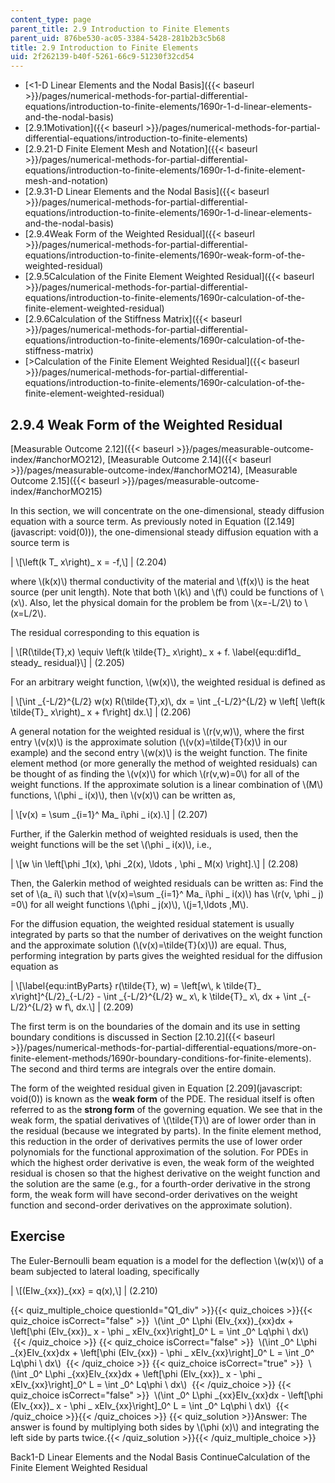```yaml
---
content_type: page
parent_title: 2.9 Introduction to Finite Elements
parent_uid: 876be530-ac05-3384-5428-281b2b3c5b68
title: 2.9 Introduction to Finite Elements
uid: 2f262139-b40f-5261-66c9-51230f32cd54
---
```


*   [<1-D Linear Elements and the Nodal Basis]({{< baseurl >}}/pages/numerical-methods-for-partial-differential-equations/introduction-to-finite-elements/1690r-1-d-linear-elements-and-the-nodal-basis)
*   [2.9.1Motivation]({{< baseurl >}}/pages/numerical-methods-for-partial-differential-equations/introduction-to-finite-elements)
*   [2.9.21-D Finite Element Mesh and Notation]({{< baseurl >}}/pages/numerical-methods-for-partial-differential-equations/introduction-to-finite-elements/1690r-1-d-finite-element-mesh-and-notation)
*   [2.9.31-D Linear Elements and the Nodal Basis]({{< baseurl >}}/pages/numerical-methods-for-partial-differential-equations/introduction-to-finite-elements/1690r-1-d-linear-elements-and-the-nodal-basis)
*   [2.9.4Weak Form of the Weighted Residual]({{< baseurl >}}/pages/numerical-methods-for-partial-differential-equations/introduction-to-finite-elements/1690r-weak-form-of-the-weighted-residual)
*   [2.9.5Calculation of the Finite Element Weighted Residual]({{< baseurl >}}/pages/numerical-methods-for-partial-differential-equations/introduction-to-finite-elements/1690r-calculation-of-the-finite-element-weighted-residual)
*   [2.9.6Calculation of the Stiffness Matrix]({{< baseurl >}}/pages/numerical-methods-for-partial-differential-equations/introduction-to-finite-elements/1690r-calculation-of-the-stiffness-matrix)
*   [\>Calculation of the Finite Element Weighted Residual]({{< baseurl >}}/pages/numerical-methods-for-partial-differential-equations/introduction-to-finite-elements/1690r-calculation-of-the-finite-element-weighted-residual)

2.9.4 Weak Form of the Weighted Residual
----------------------------------------

[Measurable Outcome 2.12]({{< baseurl >}}/pages/measurable-outcome-index/#anchorMO212), [Measurable Outcome 2.14]({{< baseurl >}}/pages/measurable-outcome-index/#anchorMO214), [Measurable Outcome 2.15]({{< baseurl >}}/pages/measurable-outcome-index/#anchorMO215)

In this section, we will concentrate on the one-dimensional, steady diffusion equation with a source term. As previously noted in Equation ([2.149](javascript: void(0))), the one-dimensional steady diffusion equation with a source term is

| \\\[\\left(k T\_ x\\right)\_ x = -f,\\\] | (2.204) 

where \\(k(x)\\) thermal conductivity of the material and \\(f(x)\\) is the heat source (per unit length). Note that both \\(k\\) and \\(f\\) could be functions of \\(x\\). Also, let the physical domain for the problem be from \\(x=-L/2\\) to \\(x=L/2\\).

The residual corresponding to this equation is

| \\\[R(\\tilde{T},x) \\equiv \\left(k \\tilde{T}\_ x\\right)\_ x + f. \\label{equ:dif1d\_ steady\_ residual}\\\] | (2.205) 

For an arbitrary weight function, \\(w(x)\\), the weighted residual is defined as

| \\\[\\int \_{-L/2}^{L/2} w(x) R(\\tilde{T},x)\\, dx = \\int \_{-L/2}^{L/2} w \\left\[ \\left(k \\tilde{T}\_ x\\right)\_ x + f\\right\] dx.\\\] | (2.206) 

A general notation for the weighted residual is \\(r(v,w)\\), where the first entry \\(v(x)\\) is the approximate solution (\\(v(x)=\\tilde{T}(x)\\) in our example) and the second entry \\(w(x)\\) is the weight function. The finite element method (or more generally the method of weighted residuals) can be thought of as finding the \\(v(x)\\) for which \\(r(v,w)=0\\) for all of the weight functions. If the approximate solution is a linear combination of \\(M\\) functions, \\(\\phi \_ i(x)\\), then \\(v(x)\\) can be written as,

| \\\[v(x) = \\sum \_{i=1}^ Ma\_ i\\phi \_ i(x).\\\] | (2.207) 

Further, if the Galerkin method of weighted residuals is used, then the weight functions will be the set \\(\\phi \_ i(x)\\), i.e.,

| \\\[w \\in \\left\[\\phi \_1(x), \\phi \_2(x), \\ldots , \\phi \_ M(x) \\right\].\\\] | (2.208) 

Then, the Galerkin method of weighted residuals can be written as: Find the set of \\(a\_ i\\) such that \\(v(x)=\\sum \_{i=1}^ Ma\_ i\\phi \_ i(x)\\) has \\(r(v, \\phi \_ j) =0\\) for all weight functions \\(\\phi \_ j(x)\\), \\(j=1,\\ldots ,M\\).

For the diffusion equation, the weighted residual statement is usually integrated by parts so that the number of derivatives on the weight function and the approximate solution (\\(v(x)=\\tilde{T}(x)\\)) are equal. Thus, performing integration by parts gives the weighted residual for the diffusion equation as

| \\\[\\label{equ:intByParts} r(\\tilde{T}, w) = \\left\[w\\, k \\tilde{T}\_ x\\right\]^{L/2}\_{-L/2} - \\int \_{-L/2}^{L/2} w\_ x\\, k \\tilde{T}\_ x\\, dx + \\int \_{-L/2}^{L/2} w f\\, dx.\\\] | (2.209) 

The first term is on the boundaries of the domain and its use in setting boundary conditions is discussed in Section [2.10.2]({{< baseurl >}}/pages/numerical-methods-for-partial-differential-equations/more-on-finite-element-methods/1690r-boundary-conditions-for-finite-elements). The second and third terms are integrals over the entire domain.

The form of the weighted residual given in Equation [2.209](javascript: void(0)) is known as the **weak form** of the PDE. The residual itself is often referred to as the **strong form** of the governing equation. We see that in the weak form, the spatial derivatives of \\(\\tilde{T}\\) are of lower order than in the residual (because we integrated by parts). In the finite element method, this reduction in the order of derivatives permits the use of lower order polynomials for the functional approximation of the solution. For PDEs in which the highest order derivative is even, the weak form of the weighted residual is chosen so that the highest derivative on the weight function and the solution are the same (e.g., for a fourth-order derivative in the strong form, the weak form will have second-order derivatives on the weight function and second-order derivatives on the approximate solution).

Exercise
--------

The Euler-Bernoulli beam equation is a model for the deflection \\(w(x)\\) of a beam subjected to lateral loading, specifically

| \\\[(EIw\_{xx})\_{xx} = q(x),\\\] | (2.210) 

{{< quiz_multiple_choice questionId="Q1_div" >}}{{< quiz_choices >}}{{< quiz_choice isCorrect="false" >}}&nbsp; \\(\\int \_0^ L\\phi (EIv\_{xx})\_{xx}dx + \\left\[\\phi (EIv\_{xx})\_ x - \\phi \_ xEIv\_{xx}\\right\]\_0^ L = \\int \_0^ Lq\\phi \\ dx\\) &nbsp;{{< /quiz_choice >}}
{{< quiz_choice isCorrect="false" >}}&nbsp; \\(\\int \_0^ L\\phi \_{x}EIv\_{xx}dx + \\left\[\\phi (EIv\_{xx}) - \\phi \_ xEIv\_{xx}\\right\]\_0^ L = \\int \_0^ Lq\\phi \\ dx\\) &nbsp;{{< /quiz_choice >}}
{{< quiz_choice isCorrect="true" >}}&nbsp; \\(\\int \_0^ L\\phi \_{xx}EIv\_{xx}dx + \\left\[\\phi (EIv\_{xx})\_ x - \\phi \_ xEIv\_{xx}\\right\]\_0^ L = \\int \_0^ Lq\\phi \\ dx\\) &nbsp;{{< /quiz_choice >}}
{{< quiz_choice isCorrect="false" >}}&nbsp; \\(\\int \_0^ L\\phi \_{xx}EIv\_{xx}dx - \\left\[\\phi (EIv\_{xx})\_ x - \\phi \_ xEIv\_{xx}\\right\]\_0^ L = \\int \_0^ Lq\\phi \\ dx\\) &nbsp;{{< /quiz_choice >}}{{< /quiz_choices >}}
{{< quiz_solution >}}Answer: The answer is found by multiplying both sides by \\(\\phi (x)\\) and integrating the left side by parts twice.{{< /quiz_solution >}}{{< /quiz_multiple_choice >}}

Back1-D Linear Elements and the Nodal Basis ContinueCalculation of the Finite Element Weighted Residual